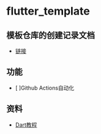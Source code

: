 # flutter_template

## 模板仓库的创建记录文档

- [链接](./docs)

## 功能

- [ ]Github Actions自动化


## 资料

- [Dart教程](https://dart.cn/guides)
